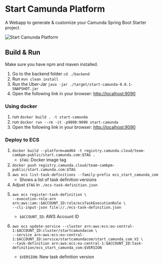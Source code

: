 # Start Camunda Platform

A Webapp to generate & customize your Camunda Spring Boot Starter project.

![Start Camunda Platform](./screenshot.png)

## Build & Run

Make sure you have npm and maven installed.

1. Go to the backend folder `cd ./backend`
2. Run `mvn clean install`
3. Run the Uber-Jar `java -jar ./target/start-camunda-0.0.1-SNAPSHOT.jar`
4. Open the following link in your browser: [http://localhost:9090](http://localhost:9090)

### Using docker
1. run `docker build . -t start-camunda`
2. run `docker run --rm -it -p9090:9090 start-camunda`
3. Open the following link in your browser: [http://localhost:9090](http://localhost:9090)

### Deploy to ECS

1. `docker build --platform=amd64 -t registry.camunda.cloud/team-cambpm-public/start.camunda.com:$TAG .`
   * `$TAG`: Docker image tag
2. `docker push registry.camunda.cloud/team-cambpm-public/start.camunda.com:$TAG`
3. `aws ecs list-task-definitions --family-prefix ecs_start_camunda_com`
   * Shows a list of task definition versions
4. Adjust `$TAG` in `./ecs-task-definition.json` 
5. ```
   aws ecs register-task-definition \
   --execution-role-arn arn:aws:iam::$ACCOUNT_ID:role/ecsTaskExecutionRole \
   --cli-input-json file://./ecs-task-definition.json
   ```
   * `$ACCOUNT_ID`: AWS Account ID
6. ```
   aws ecs update-service --cluster arn:aws:ecs:eu-central-1:$ACCOUNT_ID:cluster/startcamundacom \
   --service arn:aws:ecs:eu-central-1:$ACCOUNT_ID:service/startcamundacom/start_camunda_com_V2 \
   --task-definition arn:aws:ecs:eu-central-1:$ACCOUNT_ID:task-definition/ecs_start_camunda_com:$VERSION
   ```
   * `$VERSION`: New task definition version